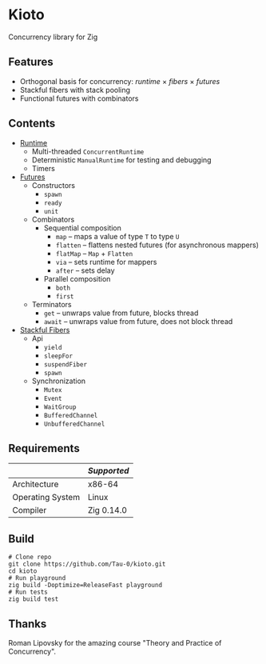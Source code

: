 # Kioto

Concurrency library for Zig

## Features

- Orthogonal basis for concurrency: _runtime_ × _fibers_ × _futures_
- Stackful fibers with stack pooling
- Functional futures with combinators

## Contents

- [Runtime](kioto/runtime)
  - Multi-threaded `ConcurrentRuntime`
  - Deterministic `ManualRuntime` for testing and debugging
  - Timers
- [Futures](kioto/futures)
  - Constructors
    - `spawn`
    - `ready`
    - `unit`
  - Combinators
    - Sequential composition
      - `map` – maps a value of type `T` to type `U`
      - `flatten` – flattens nested futures (for asynchronous mappers)
      - `flatMap` – `Map` + `Flatten`
      - `via` – sets runtime for mappers
      - `after` – sets delay
    - Parallel composition
      - `both`
      - `first`
  - Terminators
    - `get` – unwraps value from future, blocks thread
    - `await` – unwraps value from future, does not block thread
- [Stackful Fibers](kioto/fibers)
  - Api
    - `yield`
    - `sleepFor`
    - `suspendFiber`
    - `spawn`
  - Synchronization
    - `Mutex`
    - `Event`
    - `WaitGroup`
    - `BufferedChannel`
    - `UnbufferedChannel`

## Requirements

|                  | _Supported_       |
|------------------|-------------------|
| Architecture     | x86-64            |
| Operating System | Linux             |
| Compiler         | Zig 0.14.0        |

## Build

```shell
# Clone repo
git clone https://github.com/Tau-0/kioto.git
cd kioto
# Run playground
zig build -Doptimize=ReleaseFast playground
# Run tests
zig build test
```
## Thanks

Roman Lipovsky for the amazing course "Theory and Practice of Concurrency".
